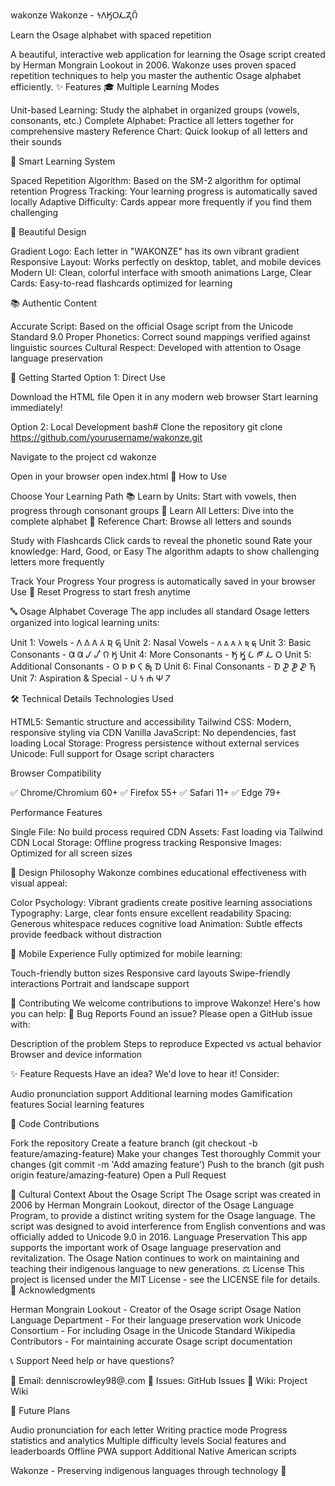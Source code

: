 wakonze
Wakonze - 𐓏𐒰𐒼𐓂𐓁𐓓𐒻̄

Learn the Osage alphabet with spaced repetition

A beautiful, interactive web application for learning the Osage script created by Herman Mongrain Lookout in 2006. Wakonze uses proven spaced repetition techniques to help you master the authentic Osage alphabet efficiently. ✨ Features 🎓 Multiple Learning Modes

Unit-based Learning: Study the alphabet in organized groups (vowels, consonants, etc.) Complete Alphabet: Practice all letters together for comprehensive mastery Reference Chart: Quick lookup of all letters and their sounds

🧠 Smart Learning System

Spaced Repetition Algorithm: Based on the SM-2 algorithm for optimal retention Progress Tracking: Your learning progress is automatically saved locally Adaptive Difficulty: Cards appear more frequently if you find them challenging

🎨 Beautiful Design

Gradient Logo: Each letter in "WAKONZE" has its own vibrant gradient Responsive Layout: Works perfectly on desktop, tablet, and mobile devices Modern UI: Clean, colorful interface with smooth animations Large, Clear Cards: Easy-to-read flashcards optimized for learning

📚 Authentic Content

Accurate Script: Based on the official Osage script from the Unicode Standard 9.0 Proper Phonetics: Correct sound mappings verified against linguistic sources Cultural Respect: Developed with attention to Osage language preservation

🚀 Getting Started Option 1: Direct Use

Download the HTML file Open it in any modern web browser Start learning immediately!

Option 2: Local Development bash# Clone the repository git clone https://github.com/yourusername/wakonze.git

Navigate to the project
cd wakonze

Open in your browser
open index.html 📖 How to Use

Choose Your Learning Path
📚 Learn by Units: Start with vowels, then progress through consonant groups 🌟 Learn All Letters: Dive into the complete alphabet 📖 Reference Chart: Browse all letters and sounds

Study with Flashcards
Click cards to reveal the phonetic sound Rate your knowledge: Hard, Good, or Easy The algorithm adapts to show challenging letters more frequently

Track Your Progress
Your progress is automatically saved in your browser Use 🔄 Reset Progress to start fresh anytime

🔤 Osage Alphabet Coverage The app includes all standard Osage letters organized into logical learning units:

Unit 1: Vowels - 𐒰 𐒱 𐒲 𐒳 𐒴 𐒵 Unit 2: Nasal Vowels - 𐓘 𐓙 𐓚 𐓛 𐓜 𐓝 Unit 3: Basic Consonants - 𐒷 𐒸 𐒹 𐒺 𐒻 𐒼 Unit 4: More Consonants - 𐒽 𐒾 𐒿 𐓀 𐓁 𐓂 Unit 5: Additional Consonants - 𐓃 𐓄 𐓅 𐓆 𐓇 𐓈 Unit 6: Final Consonants - 𐓉 𐓊 𐓋 𐓌 𐓍 Unit 7: Aspiration & Special - 𐓎 𐓏 𐓐 𐓑 𐓒

🛠️ Technical Details Technologies Used

HTML5: Semantic structure and accessibility Tailwind CSS: Modern, responsive styling via CDN Vanilla JavaScript: No dependencies, fast loading Local Storage: Progress persistence without external services Unicode: Full support for Osage script characters

Browser Compatibility

✅ Chrome/Chromium 60+ ✅ Firefox 55+ ✅ Safari 11+ ✅ Edge 79+

Performance Features

Single File: No build process required CDN Assets: Fast loading via Tailwind CDN Local Storage: Offline progress tracking Responsive Images: Optimized for all screen sizes

🎨 Design Philosophy Wakonze combines educational effectiveness with visual appeal:

Color Psychology: Vibrant gradients create positive learning associations Typography: Large, clear fonts ensure excellent readability Spacing: Generous whitespace reduces cognitive load Animation: Subtle effects provide feedback without distraction

📱 Mobile Experience Fully optimized for mobile learning:

Touch-friendly button sizes Responsive card layouts Swipe-friendly interactions Portrait and landscape support

🤝 Contributing We welcome contributions to improve Wakonze! Here's how you can help: 🐛 Bug Reports Found an issue? Please open a GitHub issue with:

Description of the problem Steps to reproduce Expected vs actual behavior Browser and device information

✨ Feature Requests Have an idea? We'd love to hear it! Consider:

Audio pronunciation support Additional learning modes Gamification features Social learning features

🔧 Code Contributions

Fork the repository Create a feature branch (git checkout -b feature/amazing-feature) Make your changes Test thoroughly Commit your changes (git commit -m 'Add amazing feature') Push to the branch (git push origin feature/amazing-feature) Open a Pull Request

📜 Cultural Context About the Osage Script The Osage script was created in 2006 by Herman Mongrain Lookout, director of the Osage Language Program, to provide a distinct writing system for the Osage language. The script was designed to avoid interference from English conventions and was officially added to Unicode 9.0 in 2016. Language Preservation This app supports the important work of Osage language preservation and revitalization. The Osage Nation continues to work on maintaining and teaching their indigenous language to new generations. ⚖️ License This project is licensed under the MIT License - see the LICENSE file for details. 🙏 Acknowledgments

Herman Mongrain Lookout - Creator of the Osage script Osage Nation Language Department - For their language preservation work Unicode Consortium - For including Osage in the Unicode Standard Wikipedia Contributors - For maintaining accurate Osage script documentation

📞 Support Need help or have questions?

📧 Email: denniscrowley98@.com 💬 Issues: GitHub Issues 📖 Wiki: Project Wiki

🔮 Future Plans

Audio pronunciation for each letter Writing practice mode Progress statistics and analytics Multiple difficulty levels Social features and leaderboards Offline PWA support Additional Native American scripts

Wakonze - Preserving indigenous languages through technology 🌟
